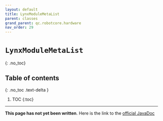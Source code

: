 ```yaml
---
layout: default
title: LynxModuleMetaList
parent: classes
grand_parent: qc.robotcore.hardware
nav_order: 29
---
```

# `LynxModuleMetaList`
{: .no_toc}

## Table of contents
{: .no_toc .text-delta }

1. TOC
{:toc}
---
**This page has not yet been written**. Here is the link to the [official JavaDoc](https://ftctechnh.github.io/ftc_app/doc/javadoc/com/qualcomm/robotcore/hardware/LynxModuleMetaList.html)
        